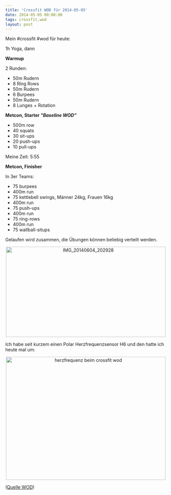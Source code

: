 ```yaml
---
title: 'Crossfit WOD für 2014-05-05'
date: 2014-05-05 00:00:00 
tags: crossfit,wod
layout: post
---
```

Mein #crossfit #wod für heute:

1h Yoga, dann

**Warmup**

2 Runden:

* 50m Rudern
* 8 Ring Rows
* 50m Rudern
* 6 Burpees
* 50m Rudern
* 8 Lunges + Rotation

**Metcon, Starter *"Baseline WOD"***

* 500m row
* 40 squats
* 30 sit-ups
* 20 push-ups
* 10 pull-ups

Meine Zeit: 5:55

**Metcon, Finisher**

In 3er Teams:

* 75 burpees
* 400m run
* 75 kettlebell swings, Männer 24kg, Frauen 16kg
* 400m run
* 75 push-ups
* 400m run
* 75 ring-rows
* 400m run
* 75 wallball-situps

Gelaufen wird zusammen, die Übungen können beliebig verteilt werden.

<center><a href="https://www.flickr.com/photos/cringe/14160695808" title="IMG_20140604_202928 by Carsten Ringe, on Flickr"><img src="https://farm6.staticflickr.com/5079/14160695808_2e5b5497a4.jpg" width="500" height="283" alt="IMG_20140604_202928"></a></center>

Ich habe seit kurzem einen Polar Herzfrequenzsensor H6 und den hatte ich heute mal um:

<center><a href="https://www.flickr.com/photos/cringe/14324280776" title="herzfrequenz beim crossfit wod by Carsten Ringe, on Flickr"><img src="https://farm3.staticflickr.com/2922/14324280776_35a1c18351.jpg" width="500" height="386" alt="herzfrequenz beim crossfit wod"></a></center>

([Quelle WOD][0])

[0]: http://www.crossfithh.de/workouts--news/workout-wednesday21

